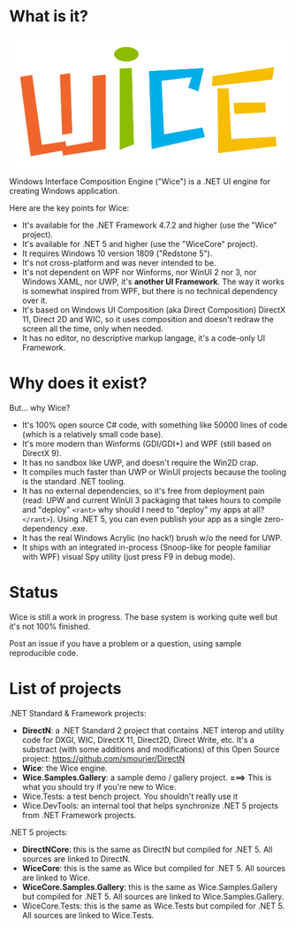 ﻿# What is it?

![Wice](Assets/wice_color.svg)

Windows Interface Composition Engine ("Wice") is a .NET UI engine for creating Windows application.

Here are the key points for Wice:

* It's available for the .NET Framework 4.7.2 and higher (use the "Wice" project).
* It's available for .NET 5 and higher (use the "WiceCore" project).
* It requires Windows 10 version 1809 ("Redstone 5").
* It's not cross-platform and was never intended to be.
* It's not dependent on WPF nor Winforms, nor WinUI 2 nor 3, nor Windows XAML, nor UWP, it's **another UI Framework**. The way it works is somewhat inspired from WPF, but there is no technical dependency over it.
* It's based on Windows UI Composition (aka Direct Composition) DirectX 11, Direct 2D and WIC, so it uses composition and doesn't redraw the screen all the time, only when needed.
* It has no editor, no descriptive markup langage, it's a code-only UI Framework.

# Why does it exist?
But... why Wice?

* It's 100% open source C# code, with something like 50000 lines of code (which is a relatively small code base).
* It's more modern than Winforms (GDI/GDI+) and WPF (still based on DirectX 9).
* It has no sandbox like UWP, and doesn't require the Win2D crap.
* It compiles much faster than UWP or WinUI projects because the tooling is the standard .NET tooling.
* It has no external dependencies, so it's free from deployment pain (read: UPW and current WinUI 3 packaging that takes hours to compile and "deploy" `<rant>` why should I need to "deploy" my apps at all?`</rant>`). Using .NET 5, you can even publish your app as a single zero-dependency .exe.
* It has the real Windows Acrylic (no hack!) brush w/o the need for UWP.
* It ships with an integrated in-process (Snoop-like for people familiar with WPF) visual Spy utility (just press F9 in debug mode).

# Status
Wice is still a work in progress. The base system is working quite well but it's not 100% finished.

Post an issue if you have a problem or a question, using sample reproducible code.

# List of projects
.NET Standard & Framework projects:
* **DirectN**: a .NET Standard 2 project that contains .NET interop and utility code for DXGI, WIC, DirectX 11, Direct2D, Direct Write, etc. It's a substract (with some additions and modifications) of this Open Source project: https://github.com/smourier/DirectN
* **Wice**: the Wice engine.
* **Wice.Samples.Gallery**: a sample demo / gallery project. **===>** This is what you should try if you're new to Wice.
* Wice.Tests: a test bench project. You shouldn't really use it
* Wice.DevTools: an internal tool that helps synchronize .NET 5 projects from .NET Framework projects.

.NET 5 projects:
* **DirectNCore**: this is the same as DirectN but compiled for .NET 5. All sources are linked to DirectN.
* **WiceCore**: this is the same as Wice but compiled for .NET 5. All sources are linked to Wice.
* **WiceCore.Samples.Gallery**: this is the same as Wice.Samples.Gallery but compiled for .NET 5. All sources are linked to Wice.Samples.Gallery.
* WiceCore.Tests: this is the same as Wice.Tests but compiled for .NET 5. All sources are linked to Wice.Tests. 